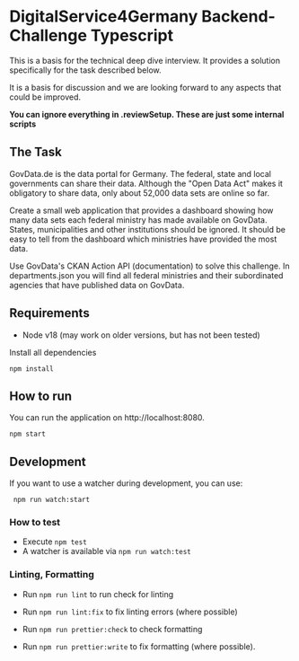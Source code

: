 # DigitalService4Germany Backend-Challenge Typescript

This is a basis for the technical deep dive interview. It provides a solution specifically for the task described below.

It is a basis for discussion and we are looking forward to any aspects that could be improved.

**You can ignore everything in .reviewSetup. These are just some internal scripts**

## The Task

GovData.de is the data portal for Germany. The federal, state and local governments can share their data. Although the "Open Data Act" makes it obligatory to share data, only about 52,000 data sets are online so far.

Create a small web application that provides a dashboard showing how many data sets each federal ministry has made available on GovData. States, municipalities and other institutions should be ignored. It should be easy to tell from the dashboard which ministries have provided the most data.

Use GovData's CKAN Action API (documentation) to solve this challenge. In departments.json you will find all federal ministries and their subordinated agencies that have published data on GovData.

## Requirements

- Node v18 (may work on older versions, but has not been tested)

Install all dependencies

```
npm install
```

## How to run

You can run the application on http://localhost:8080.

```
npm start
```

## Development

If you want to use a watcher during development, you can use:

```
 npm run watch:start
```

### How to test

- Execute `npm test`
- A watcher is available via `npm run watch:test`

### Linting, Formatting

- Run `npm run lint` to run check for linting
- Run `npm run lint:fix` to fix linting errors (where possible)

- Run `npm run prettier:check` to check formatting
- Run `npm run prettier:write` to fix formatting (where possible).
